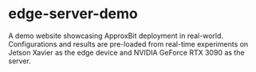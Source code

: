 # edge-server-demo
A demo website showcasing ApproxBit deployment in real-world. Configurations and results are pre-loaded from real-time experiments on Jetson Xavier as the edge device and NVIDIA GeForce RTX 3090 as the server.
